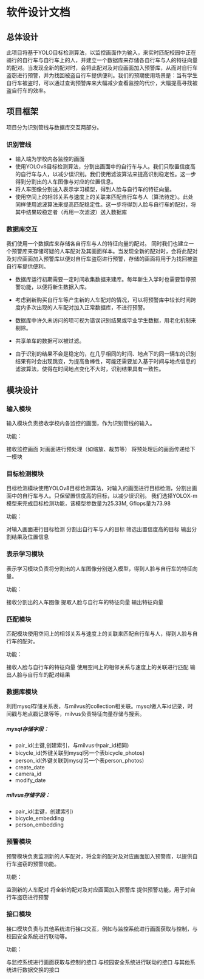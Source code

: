 # 软件设计文档

## 总体设计
此项目将基于YOLO目标检测算法，以监控画面作为输入，来实时匹配校园中正在骑行的自行车与自行车上的人，并建立一个数据库来存储各自行车与人的特征向量的配对。当发现全新的配对时，会将此配对及对应画面加入预警库，从而对自行车盗窃进行预警，并为找回被盗自行车提供便利。我们的预期使用场景是：当有学生自行车被盗时，可以通过查询预警库来大幅减少查看监控的代价，大幅提高寻找被盗自行车的效率。



## 项目框架
项目分为识别管线与数据库交互两部分。
### 识别管线
- 输入端为学校内各监控的画面
- 使用YOLOv8目标检测算法，分割出画面中的自行车与人。我们只取置信度高的自行车与人，以减少误识别。我们使用滤波算法来提高识别稳定性。这一步得到分割出的人车图像与对应的位置信息。
- 将人车图像分别送入表示学习模型，得到人脸与自行车的特征向量。
- 使用空间上的相邻关系与速度上的关联来匹配自行车与人（算法待定）。此处同样使用滤波算法来提高匹配稳定性。这一步将得到人脸与自行车的配对，将其中结果较稳定者（再用一次滤波）送入数据库

### 数据库交互
我们使用一个数据库来存储各自行车与人的特征向量的配对。
同时我们也建立一个预警库来存储可疑的人车配对及其画面样本。当发现全新的配对时，会将此配对及对应画面加入预警库以便对自行车盗窃进行预警，存储的画面将用于为找回被盗自行车提供便利。


- 数据库运行初期需要一定时间收集数据来建库。每年新生入学时也需要暂停预警功能，以便将新生数据入库。
- 考虑到新购买自行车等产生新的人车配对的情况，可以将预警库中较长时间跨度内多次出现的人车配对加入正常数据库，不进行预警。
- 数据库中许久未访问的项可视为错误识别结果或毕业学生数据，用老化机制来剔除。
- 共享单车的数据可以被过滤。

- 由于识别的结果不会是稳定的，在几乎相同的时间、地点下的同一辆车的识别结果有时会出现跳变，为提高鲁棒性，可能还需要加入基于时间与地点信息的滤波算法，使得在时间地点变化不大时，识别结果具有一致性。

  

## 模块设计
### 输入模块
输入模块负责接收学校内各监控的画面，作为识别管线的输入。

功能：

接收监控画面
对画面进行预处理（如缩放、裁剪等）
将预处理后的画面传递给下一模块



### 目标检测模块
目标检测模块使用YOLOv8目标检测算法，对输入的画面进行目标检测，分割出画面中的自行车与人。只保留置信度高的目标，以减少误识别。
我们选择YOLOX-m模型来完成目标检测功能，该模型参数量为25.33M, Gflops量为73.98

功能：

对输入画面进行目标检测
分割出自行车与人的目标
筛选出置信度高的目标
输出分割结果及位置信息



### 表示学习模块
表示学习模块负责将分割出的人车图像分别送入模型，得到人脸与自行车的特征向量。

功能：

接收分割出的人车图像
提取人脸与自行车的特征向量
输出特征向量



### 匹配模块
匹配模块使用空间上的相邻关系与速度上的关联来匹配自行车与人，得到人脸与自行车的配对。

功能：

接收人脸与自行车的特征向量
使用空间上的相邻关系与速度上的关联进行匹配
输出人脸与自行车的配对结果




### 数据库模块
利用mysql存储关系表，与milvus的collection相关联。mysql做人车id记录，时间戳与地点戳记录等等，milvus负责特征向量存储与搜索。

##### mysql存储字段：

- pair_id(主键,创建索引，与milvus中pair_id相同)
- bicycle_id(外键关联到mysql另一个表bicycle_photos)
- person_id(外键关联到mysql另一个表person_photos)
- create_date
- camera_id
- modify_date

##### milvus存储字段：

- pair_id(主键，创建索引)
- bicycle_embedding
- person_embedding




### 预警模块
预警模块负责监测新的人车配对，将全新的配对及对应画面加入预警库，以提供自行车盗窃的预警功能。

功能：

监测新的人车配对
将全新的配对及对应画面加入预警库
提供预警功能，用于对自行车盗窃进行预警



### 接口模块
接口模块负责与其他系统进行接口交互，例如与监控系统进行画面获取与控制，与校园安全系统进行联动等。

功能：

与监控系统进行画面获取与控制的接口
与校园安全系统进行联动的接口
与其他系统进行数据交换的接口







